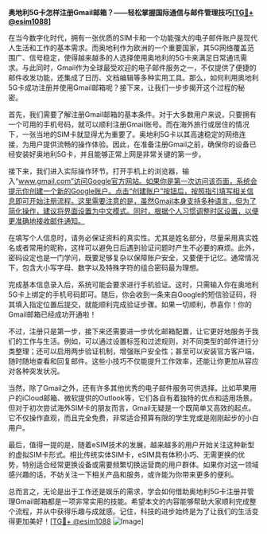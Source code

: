 **奥地利5G卡怎样注册Gmail邮箱？——轻松掌握国际通信与邮件管理技巧[[TG💪+ @esim1088](https://t.me/s/esim1088)]**

在当今数字化时代，拥有一张优质的SIM卡和一个功能强大的电子邮件账户是现代人生活和工作的基本需求。而奥地利作为欧洲的一个重要国家，其5G网络覆盖范围广、信号稳定，使得越来越多的人选择使用奥地利的5G卡来满足日常通讯需求。与此同时，Gmail作为全球最受欢迎的电子邮件服务之一，不仅提供了便捷的邮件收发功能，还集成了日历、文档编辑等多种实用工具。那么，如何利用奥地利5G卡成功注册并使用Gmail邮箱呢？接下来，让我们一步步揭开这个过程的秘密。

首先，我们需要了解注册Gmail邮箱的基本条件。对于大多数用户来说，只要拥有一个可用的手机号码，就可以顺利注册Gmail账号。而在海外旅行或居住的情况下，一张当地的SIM卡就显得尤为重要了。奥地利5G卡以其高速稳定的网络连接，为用户提供流畅的操作体验。因此，在准备注册Gmail之前，确保你的设备已经安装好奥地利5G卡，并且能够正常上网是非常关键的第一步。

接下来，我们进入实际操作环节。打开手机上的浏览器，输入“www.gmail.com”访问Google官方网站。如果你是第一次访问该页面，系统会提示你创建一个新的Google账户。点击“创建账户”按钮后，按照指引填写相关信息即可开始注册流程。这里需要注意的是，虽然Gmail本身支持多种语言，但为了简化操作，建议将界面设置为中文模式。同时，根据个人习惯调整时区设置，以便更准确地接收邮件通知。

在填写个人信息时，请务必保证资料的真实性。尤其是姓名部分，尽量采用真实姓名或者常用的昵称，这样可以避免日后遇到验证问题时产生不必要的麻烦。此外，密码设定也是一门学问，既要足够复杂以保障账户安全，又要便于记忆。通常情况下，包含大小写字母、数字以及特殊字符的组合密码最为理想。

完成基本信息录入后，系统可能会要求进行手机验证。这时，只需输入你在奥地利5G卡上绑定的手机号码即可。随后，你会收到一条来自Google的短信验证码，将其填入指定位置后提交，就能顺利完成验证步骤。如果一切顺利，恭喜你！你的Gmail邮箱已经成功开通啦！

不过，注册只是第一步，接下来还需要进一步优化邮箱配置，让它更好地服务于我们的工作与生活。例如，可以通过设置标签和过滤规则，对不同类型的邮件进行分类整理；还可以启用两步验证机制，增强账户安全性；甚至可以安装官方客户端，随时随地查看和回复邮件。这些小技巧不仅能提升工作效率，还能让你更加从容应对各种突发状况。

当然，除了Gmail之外，还有许多其他优秀的电子邮件服务可供选择。比如苹果用户的iCloud邮箱、微软提供的Outlook等，它们各自有着独特的优点和适用场景。但对于初次尝试海外SIM卡的朋友而言，Gmail无疑是一个既简单又高效的起点。它不仅操作直观，而且完全免费，非常适合预算有限的学生党或是刚刚起步的小白用户。

最后，值得一提的是，随着eSIM技术的发展，越来越多的用户开始关注这种新型的虚拟SIM卡形式。相比传统实体SIM卡，eSIM具有体积小巧、无需更换的优势，特别适合经常更换设备或需要频繁切换运营商的用户群体。如果你对这一领域感兴趣的话，不妨关注一下相关产品和服务，或许能为你带来更多的便利。

总而言之，无论是出于工作还是娱乐的需求，学会如何借助奥地利5G卡注册并管理Gmail邮箱都是一项非常实用的技能。希望本文的内容能够帮助大家顺利完成整个流程，并从中获得乐趣与成就感。记住，科技的进步始终是为了让我们的生活变得更加美好！[[TG💪+ @esim1088](https://t.me/s/esim1088) ![Image](https://i.postimg.cc/4NQfJmqS/Snipaste-2025-05-13-00-14-12.png)]